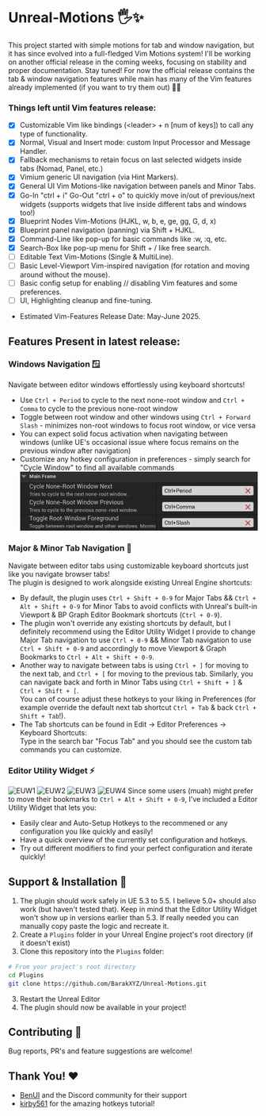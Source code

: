 # Unreal-Motions 🖐️✨

This project started with simple motions for tab and window navigation, but it has since evolved into a full-fledged Vim Motions system! I'll be working on another official release in the coming weeks, focusing on stability and proper documentation. Stay tuned! For now the official release contains the tab & window navigation features while main has many of the Vim features already implemented (if you want to try them out) 🧘‍♂️

### Things left until Vim features release:

- [x] Customizable Vim like bindings (\<leader> + n [num of keys]) to call any type of functionality.
- [x] Normal, Visual and Insert mode: custom Input Processor and Message Handler.
- [x] Fallback mechanisms to retain focus on last selected widgets inside tabs (Nomad, Panel, etc.)
- [x] Vimium generic UI navigation (via Hint Markers).
- [x] General UI Vim Motions-like navigation between panels and Minor Tabs.
- [x] Go-In "ctrl + i" Go-Out "ctrl + o" to quickly move in/out of previous/next widgets (supports widgets that live inside different tabs and windows too!)
- [x] Blueprint Nodes Vim-Motions (HJKL, w, b, e, ge, gg, G, d, x)
- [x] Blueprint panel navigation (panning) via Shift + HJKL.
- [x] Command-Line like pop-up for basic commands like :w, :q, etc.
- [x] Search-Box like pop-up menu for Shift + / like free search.
- [ ] Editable Text Vim-Motions (Single & MultiLine).
- [ ] Basic Level-Viewport Vim-inspired navigation (for rotation and moving around without the mouse).
- [ ] Basic config setup for enabling // disabling Vim features and some preferences.
- [ ] UI, Highlighting cleanup and fine-tuning.

- Estimated Vim-Features Release Date: May-June 2025.

## Features Present in latest release:

### Windows Navigation 🪟

Navigate between editor windows effortlessly using keyboard shortcuts!<br>

- Use `Ctrl + Period` to cycle to the next none-root window and `Ctrl + Comma` to cycle to the previous none-root window
- Toggle between root window and other windows using `Ctrl + Forward Slash` - minimizes non-root windows to focus root window, or vice versa
- You can expect solid focus activation when navigating between windows (unlike UE's occasional issue where focus remains on the previous window after navigation)
- Customize any hotkey configuration in preferences - simply search for "Cycle Window" to find all available commands
  ![windows-navigation-pref](Docs/windows-navigation/windows-navigation-preferences.png)

### Major & Minor Tab Navigation 🔄

Navigate between editor tabs using customizable keyboard shortcuts just like you navigate browser tabs!<br>
The plugin is designed to work alongside existing Unreal Engine shortcuts:

- By default, the plugin uses `Ctrl + Shift + 0-9` for Major Tabs && `Ctrl + Alt + Shift + 0-9` for Minor Tabs to avoid conflicts with Unreal's built-in Viewport & BP Graph Editor Bookmark shortcuts (`Ctrl + 0-9`).
- The plugin won't override any existing shortcuts by default, but I definitely recommend using the Editor Utility Widget I provide to change Major Tab navigation to use `Ctrl + 0-9` && Minor Tab navigation to use `Ctrl + Shift + 0-9` and accordingly to move Viewport & Graph Bookmarks to `Ctrl + Alt + Shift + 0-9`.
- Another way to navigate between tabs is using `Ctrl + ]` for moving to the next tab, and `Ctrl + [` for moving to the previous tab. Similarly, you can navigate back and forth in Minor Tabs using `Ctrl + Shift + ]` & `Ctrl + Shift + [`.<br>
  You can of course adjust these hotkeys to your liking in Preferences (for example override the default next tab shortcut `Ctrl + Tab` & back `Ctrl + Shift + Tab`!).
- The Tab shortcuts can be found in Edit -> Editor Preferences -> Keyboard Shortcuts:<br>
  Type in the search bar "Focus Tab" and you should see the custom tab commands you can customize.

### Editor Utility Widget ⚡

![EUW1](Docs/euw-hotkey-assist-major-tab-nav.png)
![EUW2](Docs/euw-hotkey-assist-minor-tab-nav.png)
![EUW3](Docs/euw-hotkey-assist-viewport-bookmarks.png)
![EUW4](Docs/euw-hotkey-assist-graph-bookmarks.png)
Since some users (muah) might prefer to move their bookmarks to `Ctrl + Alt + Shift + 0-9`, I've included a Editor Utility Widget that lets you:

- Easily clear and Auto-Setup Hotkeys to the recommened or any configuration you like quickly and easily!
- Have a quick overview of the currently set configuration and hotkeys.
- Try out different modifiers to find your perfect configuration and iterate quickly!

## Support & Installation 🔧

1. The plugin should work safely in UE 5.3 to 5.5. I believe 5.0+ should also work (but haven't tested that). Keep in mind that the Editor Utility Widget won't show up in versions earlier than 5.3. If really needed you can manually copy paste the logic and recreate it.
1. Create a `Plugins` folder in your Unreal Engine project's root directory (if it doesn't exist)
1. Clone this repository into the `Plugins` folder:

```bash
# From your project's root directory
cd Plugins
git clone https://github.com/BarakXYZ/Unreal-Motions.git
```

3. Restart the Unreal Editor
4. The plugin should now be available in your project!

## Contributing 🤝

Bug reports, PR's and feature suggestions are welcome!

## Thank You! ❤️

- [BenUI](https://github.com/benui-dev) and the Discord community for their support
- [kirby561](https://github.com/kirby561) for the amazing hotkeys tutorial!

